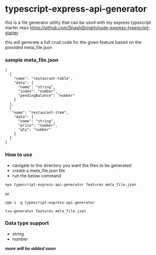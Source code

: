 # typescript-express-api-generator

this is a file generator utility that can be used with my express typescript starter repo
https://github.com/ShashiSrinath/node-express-typescript-starter

this will generate a full crud code for the given feature based on the provided meta_file.json

### sample meta_file.json
```angular2html
[
  {
    "name": "restaurant-table",
    "data": {
      "name": "string",
      "index": "number",
      "pendingBalance": "number"
    }
  },
  {
   "name": "restaurant-item",
    "data": {
      "name": "string",
      "price": "number",
      "qty": "number"
    }
  }
]
```

### How to use
- navigate to the directory you want the files to be generated
- create a meta_file.json file
- run the below command

```
npx typescript-express-api-generator features meta_file.json
```
or
```
npm i -g typescript-express-api-generator
```
```
txa-generator features meta_file.json
```

### Data type support
- string
- number

___more will be added soon___
